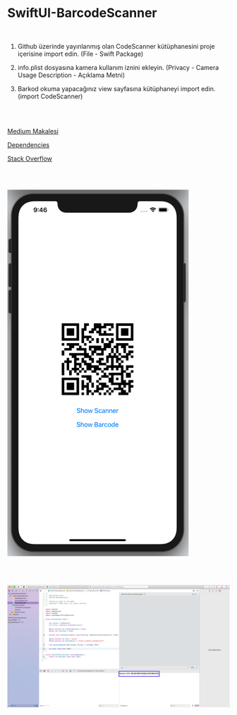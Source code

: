 # SwiftUI-BarcodeScanner

<br>

1. Github üzerinde yayınlanmış olan CodeScanner kütüphanesini proje içerisine import edin. (File - Swift Package)

2. info.plist dosyasına kamera kullanım iznini ekleyin. (Privacy - Camera Usage Description - Açıklama Metni)

3. Barkod okuma yapacağınız view sayfasına kütüphaneyi import edin. (import CodeScanner)

<br>

<br>

[Medium Makalesi](https://medium.com/@cmlcrn17/swiftui-qr-image-olu%C5%9Fturmak-ve-qr-okuma-5cb9d0043327)

[Dependencies](https://github.com/twostraws/CodeScanner)

[Stack Overflow](https://stackoverflow.com/questions/59632363/how-can-i-scan-and-read-qr-codes-in-swift-ui)

<br>

<br>

![QR Image Oluşturmak ve QR Read](https://github.com/cmlcrn17/SwiftUI-BarcodeScanner/blob/master/Images/QRImageAndRead.png)

<br>

<br>

![Console Read Value](
https://github.com/cmlcrn17/SwiftUI-BarcodeScanner/blob/master/Images/Read.png)
